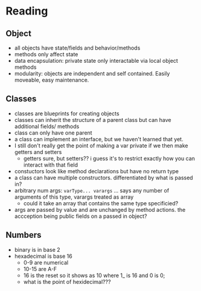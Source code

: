 # Reading

## Object

- all objects have state/fields and behavior/methods
- methods only affect state
- data encapsulation: private state only interactable via local object methods
- modularity: objects are independent and self contained. Easily moveable, easy maintenance.

## Classes

- classes are blueprints for creating objects
- classes can inherit the structure of a parent class but can have additional fields/ methods
- class can only have one parent
- a class can implement an interface, but we haven't learned that yet.
- I still don't really get the point of making a var private if we then make getters and setters
  - getters sure, but setters?? i guess it's to restrict exactly how you can interact with that field
- constuctors look like method declarations but have no return type
- a class can have multiple constructors. differentiated by what is passed in?
- arbitrary num args: `varType... varargs` ... says any number of arguments of this type, varargs treated as array
  - could it take an array that contains the same type specificied?
- args are passed by value and are unchanged by method actions. the accception being public fields on a passed in object?

## Numbers

- binary is in base 2
- hexadecimal is base 16
  - 0-9 are numerical
  - 10-15 are A-F
  - 16 is the reset so it shows as 10 where 1_ is 16 and 0 is 0;
  - what is the point of hexidecimal???

